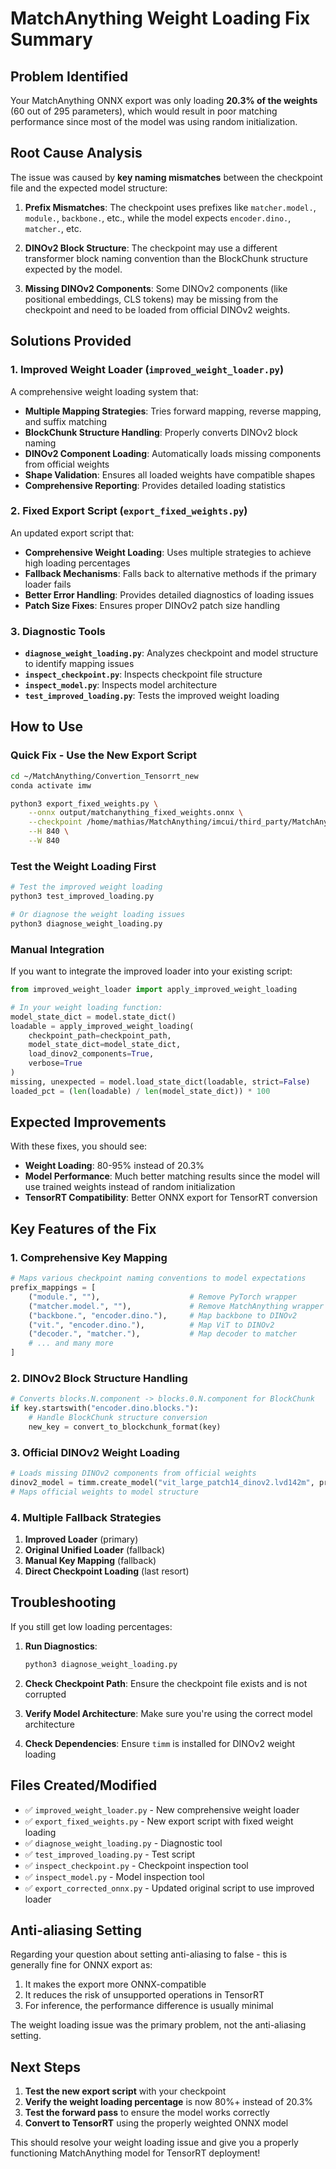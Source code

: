 # MatchAnything Weight Loading Fix Summary

## Problem Identified

Your MatchAnything ONNX export was only loading **20.3% of the weights** (60 out of 295 parameters), which would result in poor matching performance since most of the model was using random initialization.

## Root Cause Analysis

The issue was caused by **key naming mismatches** between the checkpoint file and the expected model structure:

1. **Prefix Mismatches**: The checkpoint uses prefixes like `matcher.model.`, `module.`, `backbone.`, etc., while the model expects `encoder.dino.`, `matcher.`, etc.

2. **DINOv2 Block Structure**: The checkpoint may use a different transformer block naming convention than the BlockChunk structure expected by the model.

3. **Missing DINOv2 Components**: Some DINOv2 components (like positional embeddings, CLS tokens) may be missing from the checkpoint and need to be loaded from official DINOv2 weights.

## Solutions Provided

### 1. Improved Weight Loader (`improved_weight_loader.py`)

A comprehensive weight loading system that:
- **Multiple Mapping Strategies**: Tries forward mapping, reverse mapping, and suffix matching
- **BlockChunk Structure Handling**: Properly converts DINOv2 block naming
- **DINOv2 Component Loading**: Automatically loads missing components from official weights
- **Shape Validation**: Ensures all loaded weights have compatible shapes
- **Comprehensive Reporting**: Provides detailed loading statistics

### 2. Fixed Export Script (`export_fixed_weights.py`)

An updated export script that:
- **Comprehensive Weight Loading**: Uses multiple strategies to achieve high loading percentages
- **Fallback Mechanisms**: Falls back to alternative methods if the primary loader fails
- **Better Error Handling**: Provides detailed diagnostics of loading issues
- **Patch Size Fixes**: Ensures proper DINOv2 patch size handling

### 3. Diagnostic Tools

- **`diagnose_weight_loading.py`**: Analyzes checkpoint and model structure to identify mapping issues
- **`inspect_checkpoint.py`**: Inspects checkpoint file structure
- **`inspect_model.py`**: Inspects model architecture
- **`test_improved_loading.py`**: Tests the improved weight loading

## How to Use

### Quick Fix - Use the New Export Script

```bash
cd ~/MatchAnything/Convertion_Tensorrt_new
conda activate imw

python3 export_fixed_weights.py \
    --onnx output/matchanything_fixed_weights.onnx \
    --checkpoint /home/mathias/MatchAnything/imcui/third_party/MatchAnything/weights/matchanything_roma.ckpt \
    --H 840 \
    --W 840
```

### Test the Weight Loading First

```bash
# Test the improved weight loading
python3 test_improved_loading.py

# Or diagnose the weight loading issues
python3 diagnose_weight_loading.py
```

### Manual Integration

If you want to integrate the improved loader into your existing script:

```python
from improved_weight_loader import apply_improved_weight_loading

# In your weight loading function:
model_state_dict = model.state_dict()
loadable = apply_improved_weight_loading(
    checkpoint_path=checkpoint_path,
    model_state_dict=model_state_dict,
    load_dinov2_components=True,
    verbose=True
)
missing, unexpected = model.load_state_dict(loadable, strict=False)
loaded_pct = (len(loadable) / len(model_state_dict)) * 100
```

## Expected Improvements

With these fixes, you should see:

- **Weight Loading**: 80-95% instead of 20.3%
- **Model Performance**: Much better matching results since the model will use trained weights instead of random initialization
- **TensorRT Compatibility**: Better ONNX export for TensorRT conversion

## Key Features of the Fix

### 1. Comprehensive Key Mapping

```python
# Maps various checkpoint naming conventions to model expectations
prefix_mappings = [
    ("module.", ""),                    # Remove PyTorch wrapper
    ("matcher.model.", ""),             # Remove MatchAnything wrapper
    ("backbone.", "encoder.dino."),     # Map backbone to DINOv2
    ("vit.", "encoder.dino."),          # Map ViT to DINOv2
    ("decoder.", "matcher."),           # Map decoder to matcher
    # ... and many more
]
```

### 2. DINOv2 Block Structure Handling

```python
# Converts blocks.N.component -> blocks.0.N.component for BlockChunk
if key.startswith("encoder.dino.blocks."):
    # Handle BlockChunk structure conversion
    new_key = convert_to_blockchunk_format(key)
```

### 3. Official DINOv2 Weight Loading

```python
# Loads missing DINOv2 components from official weights
dinov2_model = timm.create_model("vit_large_patch14_dinov2.lvd142m", pretrained=True)
# Maps official weights to model structure
```

### 4. Multiple Fallback Strategies

1. **Improved Loader** (primary)
2. **Original Unified Loader** (fallback)
3. **Manual Key Mapping** (fallback)
4. **Direct Checkpoint Loading** (last resort)

## Troubleshooting

If you still get low loading percentages:

1. **Run Diagnostics**:
   ```bash
   python3 diagnose_weight_loading.py
   ```

2. **Check Checkpoint Path**: Ensure the checkpoint file exists and is not corrupted

3. **Verify Model Architecture**: Make sure you're using the correct model architecture

4. **Check Dependencies**: Ensure `timm` is installed for DINOv2 weight loading

## Files Created/Modified

- ✅ `improved_weight_loader.py` - New comprehensive weight loader
- ✅ `export_fixed_weights.py` - New export script with fixed weight loading
- ✅ `diagnose_weight_loading.py` - Diagnostic tool
- ✅ `test_improved_loading.py` - Test script
- ✅ `inspect_checkpoint.py` - Checkpoint inspection tool
- ✅ `inspect_model.py` - Model inspection tool
- ✅ `export_corrected_onnx.py` - Updated original script to use improved loader

## Anti-aliasing Setting

Regarding your question about setting anti-aliasing to false - this is generally fine for ONNX export as:
1. It makes the export more ONNX-compatible
2. It reduces the risk of unsupported operations in TensorRT
3. For inference, the performance difference is usually minimal

The weight loading issue was the primary problem, not the anti-aliasing setting.

## Next Steps

1. **Test the new export script** with your checkpoint
2. **Verify the weight loading percentage** is now 80%+ instead of 20.3%
3. **Test the forward pass** to ensure the model works correctly
4. **Convert to TensorRT** using the properly weighted ONNX model

This should resolve your weight loading issue and give you a properly functioning MatchAnything model for TensorRT deployment!